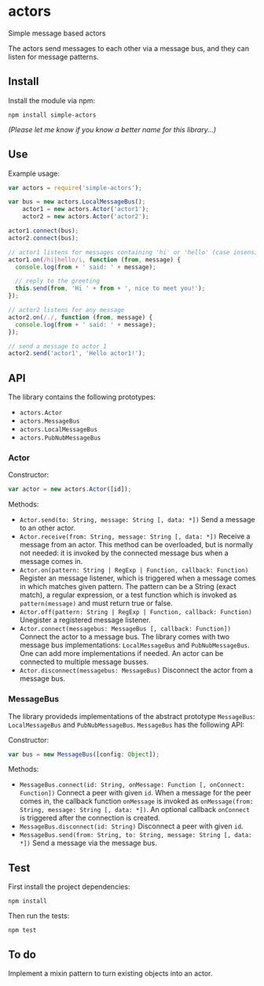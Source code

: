 # actors

Simple message based actors

The actors send messages to each other via a message bus, and they can listen
for message patterns.


## Install

Install the module via npm:

    npm install simple-actors

*(Please let me know if you know a better name for this library...)*


## Use

Example usage:

```js
var actors = require('simple-actors');

var bus = new actors.LocalMessageBus();
    actor1 = new actors.Actor('actor1');
    actor2 = new actors.Actor('actor2');

actor1.connect(bus);
actor2.connect(bus);

// actor1 listens for messages containing 'hi' or 'hello' (case insensitive)
actor1.on(/hi|hello/i, function (from, message) {
  console.log(from + ' said: ' + message);

  // reply to the greeting
  this.send(from, 'Hi ' + from + ', nice to meet you!');
});

// actor2 listens for any message
actor2.on(/./, function (from, message) {
  console.log(from + ' said: ' + message);
});

// send a message to actor 1
actor2.send('actor1', 'Hello actor1!');
```


## API

The library contains the following prototypes:

- `actors.Actor`
- `actors.MessageBus`
- `actors.LocalMessageBus`
- `actors.PubNubMessageBus`


### Actor

Constructor:

```js
var actor = new actors.Actor([id]);
```

Methods:

- `Actor.send(to: String, message: String [, data: *])`
  Send a message to an other actor.
- `Actor.receive(from: String, message: String [, data: *])`
  Receive a message from an actor. This method can be overloaded, but is
  normally not needed: it is invoked by the connected message bus when a
  message comes in.
- `Actor.on(pattern: String | RegExp | Function, callback: Function)`
  Register an message listener, which is triggered when a message comes in which
  matches given pattern. The pattern can be a String (exact match), a
  regular expression, or a test function which is invoked as `pattern(message)`
  and must return true or false.
- `Actor.off(pattern: String | RegExp | Function, callback: Function)`
  Unegister a registered message listener.
- `Actor.connect(messagebus: MessageBus [, callback: Function])`
  Connect the actor to a message bus. The library comes with two message bus
  implementations: `LocalMessageBus` and `PubNubMessageBus`. One can add more
  implementations if needed. An actor can be connected to multiple message
  busses.
- `Actor.disconnect(messagebus: MessageBus)`
  Disconnect the actor from a message bus.


### MessageBus

The library provideds implementations of the abstract prototype `MessageBus`:
`LocalMessageBus` and `PubNubMessageBus`. `MessageBus` has the following API:

Constructor:

```js
var bus = new MessageBus([config: Object]);
```

Methods:

- `MessageBus.connect(id: String, onMessage: Function [, onConnect: Function])`
  Connect a peer with given `id`. When a message for the peer comes in,
  the callback function `onMessage` is invoked as `onMessage(from: String,
  message: String [, data: *])`. An optional callback `onConnect` is triggered
  after the connection is created.
- `MessageBus.disconnect(id: String)`
  Disconnect a peer with given `id`.
- `MessageBus.send(from: String, to: String, message: String [, data: *])`
  Send a message via the message bus.



## Test

First install the project dependencies:

    npm install

Then run the tests:

    npm test


## To do

Implement a mixin pattern to turn existing objects into an actor.
